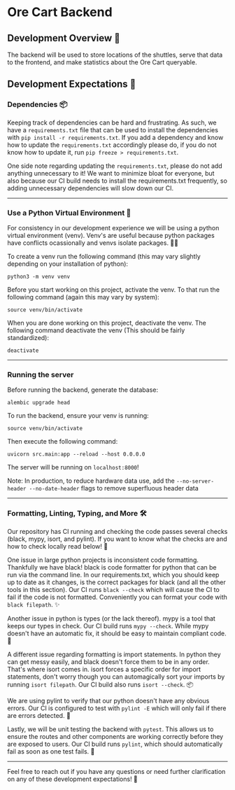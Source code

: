 # Ore Cart Backend

## Development Overview 🌟

The backend will be used to store locations of the shuttles, serve that data to the frontend, and make statistics about the Ore Cart queryable.

## Development Expectations 📌

### Dependencies 📦

Keeping track of dependencies can be hard and frustrating. As such, we have a `requirements.txt` file that can be used to install the dependencies with `pip install -r requirements.txt`. If you add a dependency and know how to update the `requirements.txt` accordingly please do, if you do not know how to update it, run `pip freeze > requirements.txt`.

One side note regarding updating the `requirements.txt`, please do not add anything unnecessary to it! We want to minimize bloat for everyone, but also because our CI build needs to install the requirements.txt frequently, so adding unnecessary dependencies will slow down our CI.

---

### Use a Python Virtual Environment 🐍

For consistency in our development experience we will be using a python virtual environment (venv). Venv's are useful because python packages have conflicts ocassionally and venvs isolate packages. 👩‍💻

To create a venv run the following command (this may vary slightly depending on your installation of python):

```
python3 -m venv venv
```

Before you start working on this project, activate the venv. To that run the following command (again this may vary by system):

```
source venv/bin/activate
```

When you are done working on this project, deactivate the venv. The following command deactivate the venv (This should be fairly standardized):

```
deactivate
```

---

### Running the server

Before running the backend, generate the database:
```
alembic upgrade head
```

To run the backend, ensure your venv is running:

```
source venv/bin/activate
```

Then execute the following command:

```
uvicorn src.main:app --reload --host 0.0.0.0
```

The server will be running on `localhost:8000`!

Note: In production, to reduce hardware data use, add the `--no-server-header --no-date-header` flags to remove superfluous header data

---

### Formatting, Linting, Typing, and More 🛠️

Our repository has CI running and checking the code passes several checks (black, mypy, isort, and pylint). If you want to know what the checks are and how to check locally read below! 🧹

One issue in large python projects is inconsistent code formatting. Thankfully we have black! black is code formatter for python that can be run via the command line. In our requirements.txt, which you should keep up to date as it changes, is the correct packages for black (and all the other tools in this section). Our CI runs `black --check` which will cause the CI to fail if the code is not formatted. Conveniently you can format your code with `black filepath`. ✨

Another issue in python is types (or the lack thereof). mypy is a tool that keeps our types in check. Our CI build runs `mypy --check`. While mypy doesn't have an automatic fix, it should be easy to maintain compliant code. 📑

A different issue regarding formatting is import statements. In python they can get messy easily, and black doesn't force them to be in any order. That's where isort comes in. isort forces a specific order for import statements, don't worry though you can automagically sort your imports by running `isort filepath`. Our CI build also runs `isort --check`. 📦

We are using pylint to verify that our python doesn't have any obvious errors. Our CI is configured to test with `pylint -E` which will only fail if there are errors detected. 🐞

Lastly, we will be unit testing the backend with `pytest`. This allows us to ensure the routes and other components are working correctly before they are exposed to users. Our CI build runs `pylint`, which should automatically fail as soon as one test fails. 📄

---

Feel free to reach out if you have any questions or need further clarification on any of these development expectations! 🙌
